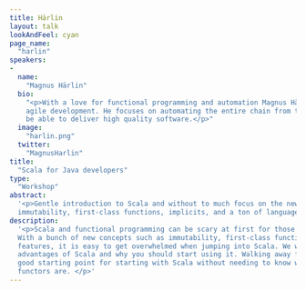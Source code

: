 ```yaml
---
title: Härlin
layout: talk
lookAndFeel: cyan
page_name:
  "harlin"
speakers:
-
  name:
    "Magnus Härlin"
  bio:
    "<p>With a love for functional programming and automation Magnus Härlin from SpeedLedger works with 
    agile development. He focuses on automating the entire chain from testing to continuous delivery to 
    be able to deliver high quality software.</p>"
  image:
    "harlin.png"
  twitter:
    "MagnusHarlin"
title:
  "Scala for Java developers"
type:
  "Workshop"
abstract:
  '<p>Gentle introduction to Scala and without to much focus on the new scary concepts such as 
  immutability, first-class functions, implicits, and a ton of language features.</p>'
description:
  '<p>Scala and functional programming can be scary at first for those of us coming from the OOP world. 
  With a bunch of new concepts such as immutability, first-class functions, implicits, and a ton of language 
  features, it is easy to get overwhelmed when jumping into Scala. We will take a look at some of the major 
  advantages of Scala and why you should start using it. Walking away from this session you will have a 
  good starting point for starting with Scala without needing to know what monads and applicative 
  functors are. </p>'
---
```

